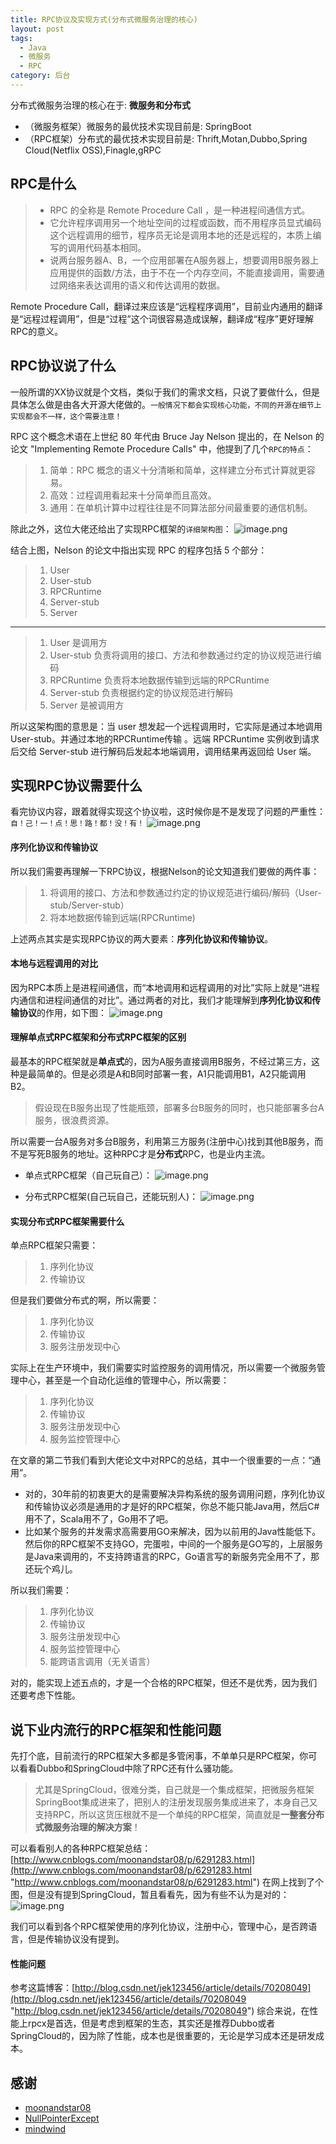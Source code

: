```yaml
---
title: RPC协议及实现方式(分布式微服务治理的核心)
layout: post
tags:
  - Java
  - 微服务
  - RPC
category: 后台
---
```

分布式微服务治理的核心在于: **微服务和分布式**
- （微服务框架）微服务的最优技术实现目前是: SpringBoot
- （RPC框架）分布式的最优技术实现目前是: Thrift,Motan,Dubbo,Spring Cloud(Netflix OSS),Finagle,gRPC

## RPC是什么
> - RPC 的全称是 Remote Procedure Call ，是一种进程间通信方式。
> - 它允许程序调用另一个地址空间的过程或函数，而不用程序员显式编码这个远程调用的细节，程序员无论是调用本地的还是远程的，本质上编写的调用代码基本相同。
> - 说两台服务器A、B，一个应用部署在A服务器上，想要调用B服务器上应用提供的函数/方法，由于不在一个内存空间，不能直接调用，需要通过网络来表达调用的语义和传达调用的数据。

Remote Procedure Call，翻译过来应该是“远程程序调用”，目前业内通用的翻译是“远程过程调用”，但是“过程”这个词很容易造成误解，翻译成“程序”更好理解RPC的意义。

## RPC协议说了什么
一般所谓的XX协议就是个文档，类似于我们的需求文档，只说了要做什么，但是具体怎么做是由各大开源大佬做的。`一般情况下都会实现核心功能，不同的开源在细节上实现都会不一样，这个需要注意！`

RPC 这个概念术语在上世纪 80 年代由 Bruce Jay Nelson 提出的，在 Nelson 的论文 "Implementing Remote Procedure Calls" 中，他提到了几个`RPC的特点`：
> 1. 简单：RPC 概念的语义十分清晰和简单，这样建立分布式计算就更容易。
> 2. 高效：过程调用看起来十分简单而且高效。
> 3. 通用：在单机计算中过程往往是不同算法部分间最重要的通信机制。

除此之外，这位大佬还给出了实现RPC框架的`详细架构图`：
![image.png](https://upload-images.jianshu.io/upload_images/3796089-9313f3046fa9e37e.png?imageMogr2/auto-orient/strip%7CimageView2/2/w/1240)


结合上图，Nelson 的论文中指出实现 RPC 的程序包括 5 个部分：
> 1. User
> 2. User-stub
> 3. RPCRuntime
> 4. Server-stub
> 5. Server

------------

> 1. User 是调用方
> 2. User-stub 负责将调用的接口、方法和参数通过约定的协议规范进行编码
> 3. RPCRuntime 负责将本地数据传输到远端的RPCRuntime
> 4. Server-stub 负责根据约定的协议规范进行解码
> 5. Server 是被调用方

所以这架构图的意思是：当 user 想发起一个远程调用时，它实际是通过本地调用 User-stub。并通过本地的RPCRuntime传输 。远端 RPCRuntime 实例收到请求后交给 Server-stub 进行解码后发起本地端调用，调用结果再返回给 User 端。

## 实现RPC协议需要什么
看完协议内容，跟着就得实现这个协议啦，这时候你是不是发现了问题的严重性：`自！己！一！点！思！路！都！没！有！`
![image.png](https://upload-images.jianshu.io/upload_images/3796089-d4a908b0766035f3.png?imageMogr2/auto-orient/strip%7CimageView2/2/w/1240)


#### 序列化协议和传输协议
所以我们需要再理解一下RPC协议，根据Nelson的论文知道我们要做的两件事：
> 1. 将调用的接口、方法和参数通过约定的协议规范进行编码/解码（User-stub/Server-stub）
> 2. 将本地数据传输到远端(RPCRuntime)

上述两点其实是实现RPC协议的两大要素：**序列化协议和传输协议**。

#### 本地与远程调用的对比
因为RPC本质上是进程间通信，而“本地调用和远程调用的对比”实际上就是“进程内通信和进程间通信的对比”。通过两者的对比，我们才能理解到**序列化协议和传输协议**的作用，如下图：
![image.png](https://upload-images.jianshu.io/upload_images/3796089-2a2913094ec3efef.png?imageMogr2/auto-orient/strip%7CimageView2/2/w/1240)

#### 理解单点式RPC框架和分布式RPC框架的区别
最基本的RPC框架就是**单点式**的，因为A服务直接调用B服务，不经过第三方，这种是最简单的。但是必须是A和B同时部署一套，A1只能调用B1，A2只能调用B2。
> 假设现在B服务出现了性能瓶颈，部署多台B服务的同时，也只能部署多台A服务，很浪费资源。

所以需要一台A服务对多台B服务，利用第三方服务(注册中心)找到其他B服务，而不是写死B服务的地址。这种RPC才是**分布式**RPC，也是业内主流。

* 单点式RPC框架（自己玩自己）：
![image.png](https://upload-images.jianshu.io/upload_images/3796089-198f2061961b8bfa.png?imageMogr2/auto-orient/strip%7CimageView2/2/w/1240)


* 分布式RPC框架(自己玩自己，还能玩别人)：
![image.png](https://upload-images.jianshu.io/upload_images/3796089-73c8f433a344049d.png?imageMogr2/auto-orient/strip%7CimageView2/2/w/1240)


#### 实现分布式RPC框架需要什么
单点RPC框架只需要：
> 1. 序列化协议
> 2. 传输协议

但是我们要做分布式的啊，所以需要：
> 1. 序列化协议
> 2. 传输协议
> 3. 服务注册发现中心

实际上在生产环境中，我们需要实时监控服务的调用情况，所以需要一个微服务管理中心，甚至是一个自动化运维的管理中心，所以需要：
> 1. 序列化协议
> 2. 传输协议
> 3. 服务注册发现中心
> 4. 服务监控管理中心

在文章的第二节我们看到大佬论文中对RPC的总结，其中一个很重要的一点：“通用”。
-  对的，30年前的初衷更大的是需要解决异构系统的服务调用问题，序列化协议和传输协议必须是通用的才是好的RPC框架，你总不能只能Java用，然后C#用不了，Scala用不了，Go用不了吧。
- 比如某个服务的并发需求高需要用GO来解决，因为以前用的Java性能低下。然后你的RPC框架不支持GO，完蛋啦，中间的一个服务是GO写的，上层服务是Java来调用的，不支持跨语言的RPC，Go语言写的新服务完全用不了，那还玩个鸡儿。

所以我们需要：
> 1. 序列化协议
> 2. 传输协议
> 3. 服务注册发现中心
> 4. 服务监控管理中心
> 5. 能跨语言调用（无关语言）

对的，能实现上述五点的，才是一个合格的RPC框架，但还不是优秀，因为我们还要考虑下性能。

## 说下业内流行的RPC框架和性能问题
先打个底，目前流行的RPC框架大多都是多管闲事，不单单只是RPC框架，你可以看看Dubbo和SpringCloud中除了RPC还有什么骚功能。
> 尤其是SpringCloud，很难分类，自己就是一个集成框架，把微服务框架SpringBoot集成进来了，把别人的注册发现服务集成进来了，本身自己又支持RPC，所以这货压根就不是一个单纯的RPC框架，简直就是**一整套分布式微服务治理的解决方案**！

可以看看别人的各种RPC框架总结：[http://www.cnblogs.com/moonandstar08/p/6291283.html](http://www.cnblogs.com/moonandstar08/p/6291283.html "http://www.cnblogs.com/moonandstar08/p/6291283.html")
在网上找到了个图，但是没有提到SpringCloud，暂且看看先，因为有些不认为是对的：
![image.png](https://upload-images.jianshu.io/upload_images/3796089-19d1dc0999db969a.png?imageMogr2/auto-orient/strip%7CimageView2/2/w/1240)


我们可以看到各个RPC框架使用的序列化协议，注册中心，管理中心，是否跨语言，但是传输协议没有提到。

#### 性能问题
参考这篇博客：[http://blog.csdn.net/jek123456/article/details/70208049](http://blog.csdn.net/jek123456/article/details/70208049 "http://blog.csdn.net/jek123456/article/details/70208049")
综合来说，在性能上rpcx是首选，但是考虑到框架的生态，其实还是推荐Dubbo或者SpringCloud的，因为除了性能，成本也是很重要的，无论是学习成本还是研发成本。

## 感谢

- [moonandstar08](http://www.cnblogs.com/moonandstar08/p/6291283.html "moonandstar08")
- [NullPointerExcept](http://blog.csdn.net/jek123456/article/details/70208049 "NullPointerExcept")
- [mindwind](http://blog.csdn.net/mindfloating/article/details/39473807 "mindwind")

